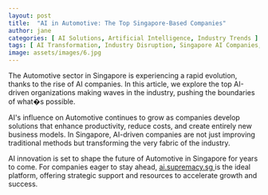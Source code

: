 ```yaml
---
layout: post
title:  "AI in Automotive: The Top Singapore-Based Companies"
author: jane
categories: [ AI Solutions, Artificial Intelligence, Industry Trends ]
tags: [ AI Transformation, Industry Disruption, Singapore AI Companies, AI Use Cases, AI Growth ]
image: assets/images/6.jpg
---
```


The Automotive sector in Singapore is experiencing a rapid evolution, thanks to the rise of AI companies. In this article, we explore the top AI-driven organizations making waves in the industry, pushing the boundaries of what�s possible.

AI's influence on Automotive continues to grow as companies develop solutions that enhance productivity, reduce costs, and create entirely new business models. In Singapore, AI-driven companies are not just improving traditional methods but transforming the very fabric of the industry.

AI innovation is set to shape the future of Automotive in Singapore for years to come. For companies eager to stay ahead, <a href="https://ai.supremacy.sg" target="_blank"> ai.supremacy.sg </a> is the ideal platform, offering strategic support and resources to accelerate growth and success.
